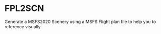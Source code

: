 # FPL2SCN
Generate a MSFS2020 Scenery using a MSFS Flight plan file to help you to reference visually
